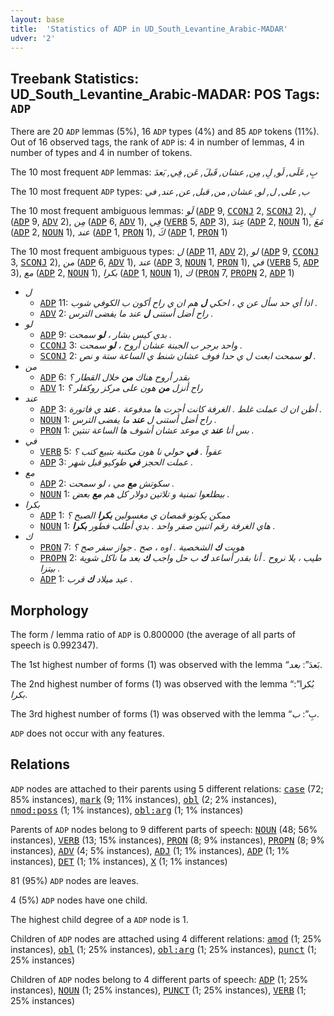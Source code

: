 ```yaml
---
layout: base
title:  'Statistics of ADP in UD_South_Levantine_Arabic-MADAR'
udver: '2'
---
```


## Treebank Statistics: UD_South_Levantine_Arabic-MADAR: POS Tags: `ADP`

There are 20 `ADP` lemmas (5%), 16 `ADP` types (4%) and 85 `ADP` tokens (11%).
Out of 16 observed tags, the rank of `ADP` is: 4 in number of lemmas, 4 in number of types and 4 in number of tokens.

The 10 most frequent `ADP` lemmas: <em>بِ, عَلَى, لَو, لِ, مِن, عشان, قَبلَ, عَن, فِي, بَعدَ</em>

The 10 most frequent `ADP` types:  <em>ب, على, ل, لو, عشان, من, قبل, عن, عند, في</em>

The 10 most frequent ambiguous lemmas: <em>لَو</em> (<tt><a href="ajp_madar-pos-ADP.html">ADP</a></tt> 9, <tt><a href="ajp_madar-pos-CCONJ.html">CCONJ</a></tt> 2, <tt><a href="ajp_madar-pos-SCONJ.html">SCONJ</a></tt> 2), <em>لِ</em> (<tt><a href="ajp_madar-pos-ADP.html">ADP</a></tt> 9, <tt><a href="ajp_madar-pos-ADV.html">ADV</a></tt> 2), <em>مِن</em> (<tt><a href="ajp_madar-pos-ADP.html">ADP</a></tt> 6, <tt><a href="ajp_madar-pos-ADV.html">ADV</a></tt> 1), <em>فِي</em> (<tt><a href="ajp_madar-pos-VERB.html">VERB</a></tt> 5, <tt><a href="ajp_madar-pos-ADP.html">ADP</a></tt> 3), <em>عِندَ</em> (<tt><a href="ajp_madar-pos-ADP.html">ADP</a></tt> 2, <tt><a href="ajp_madar-pos-NOUN.html">NOUN</a></tt> 1), <em>مَعَ</em> (<tt><a href="ajp_madar-pos-ADP.html">ADP</a></tt> 2, <tt><a href="ajp_madar-pos-NOUN.html">NOUN</a></tt> 1), <em>عند</em> (<tt><a href="ajp_madar-pos-ADP.html">ADP</a></tt> 1, <tt><a href="ajp_madar-pos-PRON.html">PRON</a></tt> 1), <em>كَ</em> (<tt><a href="ajp_madar-pos-ADP.html">ADP</a></tt> 1, <tt><a href="ajp_madar-pos-PRON.html">PRON</a></tt> 1)

The 10 most frequent ambiguous types:  <em>ل</em> (<tt><a href="ajp_madar-pos-ADP.html">ADP</a></tt> 11, <tt><a href="ajp_madar-pos-ADV.html">ADV</a></tt> 2), <em>لو</em> (<tt><a href="ajp_madar-pos-ADP.html">ADP</a></tt> 9, <tt><a href="ajp_madar-pos-CCONJ.html">CCONJ</a></tt> 3, <tt><a href="ajp_madar-pos-SCONJ.html">SCONJ</a></tt> 2), <em>من</em> (<tt><a href="ajp_madar-pos-ADP.html">ADP</a></tt> 6, <tt><a href="ajp_madar-pos-ADV.html">ADV</a></tt> 1), <em>عند</em> (<tt><a href="ajp_madar-pos-ADP.html">ADP</a></tt> 3, <tt><a href="ajp_madar-pos-NOUN.html">NOUN</a></tt> 1, <tt><a href="ajp_madar-pos-PRON.html">PRON</a></tt> 1), <em>في</em> (<tt><a href="ajp_madar-pos-VERB.html">VERB</a></tt> 5, <tt><a href="ajp_madar-pos-ADP.html">ADP</a></tt> 3), <em>مع</em> (<tt><a href="ajp_madar-pos-ADP.html">ADP</a></tt> 2, <tt><a href="ajp_madar-pos-NOUN.html">NOUN</a></tt> 1), <em>بكرا</em> (<tt><a href="ajp_madar-pos-ADP.html">ADP</a></tt> 1, <tt><a href="ajp_madar-pos-NOUN.html">NOUN</a></tt> 1), <em>ك</em> (<tt><a href="ajp_madar-pos-PRON.html">PRON</a></tt> 7, <tt><a href="ajp_madar-pos-PROPN.html">PROPN</a></tt> 2, <tt><a href="ajp_madar-pos-ADP.html">ADP</a></tt> 1)


* <em>ل</em>
  * <tt><a href="ajp_madar-pos-ADP.html">ADP</a></tt> 11: <em>اذا أي حد سأل عن ي ، احكي <b>ل</b> هم ان ي راح أكون ب الكوفي شوب .</em>
  * <tt><a href="ajp_madar-pos-ADV.html">ADV</a></tt> 2: <em>راح أضل أستنى <b>ل</b> عند ما يفضى الترس .</em>
* <em>لو</em>
  * <tt><a href="ajp_madar-pos-ADP.html">ADP</a></tt> 9: <em>بدي كيس بشار ، <b>لو</b> سمحت .</em>
  * <tt><a href="ajp_madar-pos-CCONJ.html">CCONJ</a></tt> 3: <em>واحد برجر ب الجبنة عشان أروح ، <b>لو</b> سمحت .</em>
  * <tt><a href="ajp_madar-pos-SCONJ.html">SCONJ</a></tt> 2: <em><b>لو</b> سمحت ابعت ل ي حدا فوف عشان شنط ي الساعة ستة و نص .</em>
* <em>من</em>
  * <tt><a href="ajp_madar-pos-ADP.html">ADP</a></tt> 6: <em>بقدر أروح هناك <b>من</b> خلال القطار ؟</em>
  * <tt><a href="ajp_madar-pos-ADV.html">ADV</a></tt> 1: <em>راح أنزل <b>من</b> هون على مركز روكفلر ؟</em>
* <em>عند</em>
  * <tt><a href="ajp_madar-pos-ADP.html">ADP</a></tt> 3: <em>أظن ان ك عملت غلط . الغرفة كانت أجرت ها مدفوعة . <b>عند</b> ي فاتورة .</em>
  * <tt><a href="ajp_madar-pos-NOUN.html">NOUN</a></tt> 1: <em>راح أضل أستنى ل <b>عند</b> ما يفضى الترس .</em>
  * <tt><a href="ajp_madar-pos-PRON.html">PRON</a></tt> 1: <em>بس أنا <b>عند</b> ي موعد عشان أشوف ها الساعة تنتين .</em>
* <em>في</em>
  * <tt><a href="ajp_madar-pos-VERB.html">VERB</a></tt> 5: <em>عفواً . <b>في</b> حولي نا هون مكتبة بتبيع كتب ؟</em>
  * <tt><a href="ajp_madar-pos-ADP.html">ADP</a></tt> 3: <em>عملت الحجز <b>في</b> طوكيو قبل شهر .</em>
* <em>مع</em>
  * <tt><a href="ajp_madar-pos-ADP.html">ADP</a></tt> 2: <em>سكوتش <b>مع</b> مي ، لو سمحت .</em>
  * <tt><a href="ajp_madar-pos-NOUN.html">NOUN</a></tt> 1: <em>بيطلعوا تمنية و تلاتين دولار كل هم <b>مع</b> بعض .</em>
* <em>بكرا</em>
  * <tt><a href="ajp_madar-pos-ADP.html">ADP</a></tt> 1: <em>ممكن يكونو قمصان ي مغسولين <b>بكرا</b> الصبح ؟</em>
  * <tt><a href="ajp_madar-pos-NOUN.html">NOUN</a></tt> 1: <em>هاي الغرفة رقم اتنين صفر واحد . بدي أطلب فطور <b>بكرا</b> .</em>
* <em>ك</em>
  * <tt><a href="ajp_madar-pos-PRON.html">PRON</a></tt> 7: <em>هويت <b>ك</b> الشخصية . اوه ، صح . جواز سفر صح ؟</em>
  * <tt><a href="ajp_madar-pos-PROPN.html">PROPN</a></tt> 2: <em>طيب ، يلا نروح . أنا بقدر أساعد <b>ك</b> ب حل واجب <b>ك</b> بعد ما ناكل شوية بيتزا .</em>
  * <tt><a href="ajp_madar-pos-ADP.html">ADP</a></tt> 1: <em>عيد ميلاد <b>ك</b> قرب .</em>

## Morphology

The form / lemma ratio of `ADP` is 0.800000 (the average of all parts of speech is 0.992347).

The 1st highest number of forms (1) was observed with the lemma “بَعدَ”: <em>بعد</em>.

The 2nd highest number of forms (1) was observed with the lemma “بُكرا”: <em>بكرا</em>.

The 3rd highest number of forms (1) was observed with the lemma “بِ”: <em>ب</em>.

`ADP` does not occur with any features.


## Relations

`ADP` nodes are attached to their parents using 5 different relations: <tt><a href="ajp_madar-dep-case.html">case</a></tt> (72; 85% instances), <tt><a href="ajp_madar-dep-mark.html">mark</a></tt> (9; 11% instances), <tt><a href="ajp_madar-dep-obl.html">obl</a></tt> (2; 2% instances), <tt><a href="ajp_madar-dep-nmod-poss.html">nmod:poss</a></tt> (1; 1% instances), <tt><a href="ajp_madar-dep-obl-arg.html">obl:arg</a></tt> (1; 1% instances)

Parents of `ADP` nodes belong to 9 different parts of speech: <tt><a href="ajp_madar-pos-NOUN.html">NOUN</a></tt> (48; 56% instances), <tt><a href="ajp_madar-pos-VERB.html">VERB</a></tt> (13; 15% instances), <tt><a href="ajp_madar-pos-PRON.html">PRON</a></tt> (8; 9% instances), <tt><a href="ajp_madar-pos-PROPN.html">PROPN</a></tt> (8; 9% instances), <tt><a href="ajp_madar-pos-ADV.html">ADV</a></tt> (4; 5% instances), <tt><a href="ajp_madar-pos-ADJ.html">ADJ</a></tt> (1; 1% instances), <tt><a href="ajp_madar-pos-ADP.html">ADP</a></tt> (1; 1% instances), <tt><a href="ajp_madar-pos-DET.html">DET</a></tt> (1; 1% instances), <tt><a href="ajp_madar-pos-X.html">X</a></tt> (1; 1% instances)

81 (95%) `ADP` nodes are leaves.

4 (5%) `ADP` nodes have one child.

The highest child degree of a `ADP` node is 1.

Children of `ADP` nodes are attached using 4 different relations: <tt><a href="ajp_madar-dep-amod.html">amod</a></tt> (1; 25% instances), <tt><a href="ajp_madar-dep-obl.html">obl</a></tt> (1; 25% instances), <tt><a href="ajp_madar-dep-obl-arg.html">obl:arg</a></tt> (1; 25% instances), <tt><a href="ajp_madar-dep-punct.html">punct</a></tt> (1; 25% instances)

Children of `ADP` nodes belong to 4 different parts of speech: <tt><a href="ajp_madar-pos-ADP.html">ADP</a></tt> (1; 25% instances), <tt><a href="ajp_madar-pos-NOUN.html">NOUN</a></tt> (1; 25% instances), <tt><a href="ajp_madar-pos-PUNCT.html">PUNCT</a></tt> (1; 25% instances), <tt><a href="ajp_madar-pos-VERB.html">VERB</a></tt> (1; 25% instances)


